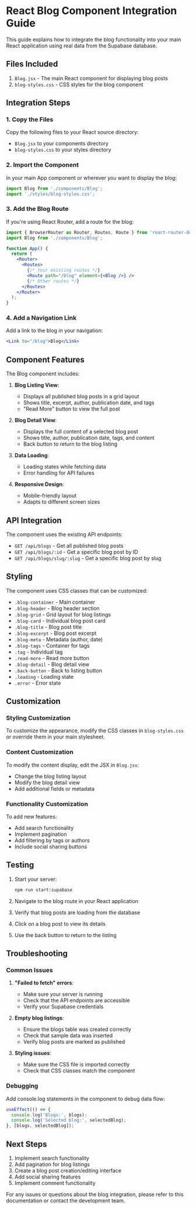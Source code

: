 # React Blog Component Integration Guide

This guide explains how to integrate the blog functionality into your main React application using real data from the Supabase database.

## Files Included

1. `Blog.jsx` - The main React component for displaying blog posts
2. `blog-styles.css` - CSS styles for the blog component

## Integration Steps

### 1. Copy the Files

Copy the following files to your React source directory:
- `Blog.jsx` to your components directory
- `blog-styles.css` to your styles directory

### 2. Import the Component

In your main App component or wherever you want to display the blog:

```jsx
import Blog from './components/Blog';
import './styles/blog-styles.css';
```

### 3. Add the Blog Route

If you're using React Router, add a route for the blog:

```jsx
import { BrowserRouter as Router, Routes, Route } from 'react-router-dom';
import Blog from './components/Blog';

function App() {
  return (
    <Router>
      <Routes>
        {/* Your existing routes */}
        <Route path="/blog" element={<Blog />} />
        {/* Other routes */}
      </Routes>
    </Router>
  );
}
```

### 4. Add a Navigation Link

Add a link to the blog in your navigation:

```jsx
<Link to="/blog">Blog</Link>
```

## Component Features

The Blog component includes:

1. **Blog Listing View**:
   - Displays all published blog posts in a grid layout
   - Shows title, excerpt, author, publication date, and tags
   - "Read More" button to view the full post

2. **Blog Detail View**:
   - Displays the full content of a selected blog post
   - Shows title, author, publication date, tags, and content
   - Back button to return to the blog listing

3. **Data Loading**:
   - Loading states while fetching data
   - Error handling for API failures

4. **Responsive Design**:
   - Mobile-friendly layout
   - Adapts to different screen sizes

## API Integration

The component uses the existing API endpoints:

- `GET /api/blogs` - Get all published blog posts
- `GET /api/blogs/:id` - Get a specific blog post by ID
- `GET /api/blogs/slug/:slug` - Get a specific blog post by slug

## Styling

The component uses CSS classes that can be customized:
- `.blog-container` - Main container
- `.blog-header` - Blog header section
- `.blog-grid` - Grid layout for blog listings
- `.blog-card` - Individual blog post card
- `.blog-title` - Blog post title
- `.blog-excerpt` - Blog post excerpt
- `.blog-meta` - Metadata (author, date)
- `.blog-tags` - Container for tags
- `.tag` - Individual tag
- `.read-more` - Read more button
- `.blog-detail` - Blog detail view
- `.back-button` - Back to listing button
- `.loading` - Loading state
- `.error` - Error state

## Customization

### Styling Customization

To customize the appearance, modify the CSS classes in `blog-styles.css` or override them in your main stylesheet.

### Content Customization

To modify the content display, edit the JSX in `Blog.jsx`:
- Change the blog listing layout
- Modify the blog detail view
- Add additional fields or metadata

### Functionality Customization

To add new features:
- Add search functionality
- Implement pagination
- Add filtering by tags or authors
- Include social sharing buttons

## Testing

1. Start your server:
   ```bash
   npm run start:supabase
   ```

2. Navigate to the blog route in your React application
3. Verify that blog posts are loading from the database
4. Click on a blog post to view its details
5. Use the back button to return to the listing

## Troubleshooting

### Common Issues

1. **"Failed to fetch" errors**:
   - Make sure your server is running
   - Check that the API endpoints are accessible
   - Verify your Supabase credentials

2. **Empty blog listings**:
   - Ensure the blogs table was created correctly
   - Check that sample data was inserted
   - Verify blog posts are marked as published

3. **Styling issues**:
   - Make sure the CSS file is imported correctly
   - Check that CSS classes match the component

### Debugging

Add console.log statements in the component to debug data flow:
```jsx
useEffect(() => {
  console.log('Blogs:', blogs);
  console.log('Selected blog:', selectedBlog);
}, [blogs, selectedBlog]);
```

## Next Steps

1. Implement search functionality
2. Add pagination for blog listings
3. Create a blog post creation/editing interface
4. Add social sharing features
5. Implement comment functionality

For any issues or questions about the blog integration, please refer to this documentation or contact the development team.